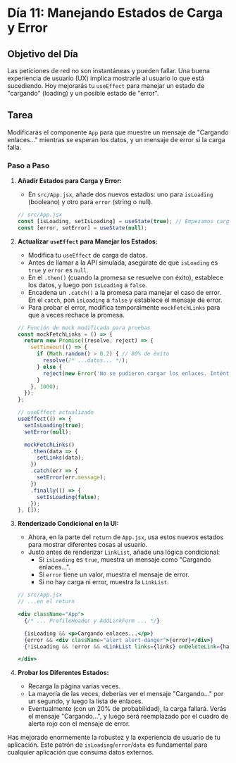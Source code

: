# Día 11: Manejando Estados de Carga y Error

## Objetivo del Día

Las peticiones de red no son instantáneas y pueden fallar. Una buena experiencia de usuario (UX) implica mostrarle al usuario lo que está sucediendo. Hoy mejorarás tu `useEffect` para manejar un estado de "cargando" (loading) y un posible estado de "error".

## Tarea

Modificarás el componente `App` para que muestre un mensaje de "Cargando enlaces..." mientras se esperan los datos, y un mensaje de error si la carga falla.

### Paso a Paso

1.  **Añadir Estados para Carga y Error:**
    *   En `src/App.jsx`, añade dos nuevos estados: uno para `isLoading` (booleano) y otro para `error` (string o null).

    ```javascript
    // src/App.jsx
    const [isLoading, setIsLoading] = useState(true); // Empezamos cargando
    const [error, setError] = useState(null);
    ```

2.  **Actualizar `useEffect` para Manejar los Estados:**
    *   Modifica tu `useEffect` de carga de datos.
    *   Antes de llamar a la API simulada, asegúrate de que `isLoading` es `true` y `error` es `null`.
    *   En el `.then()` (cuando la promesa se resuelve con éxito), establece los datos, y luego pon `isLoading` a `false`.
    *   Encadena un `.catch()` a la promesa para manejar el caso de error. En el `catch`, pon `isLoading` a `false` y establece el mensaje de error.
    *   Para probar el error, modifica temporalmente `mockFetchLinks` para que a veces rechace la promesa.

    ```javascript
    // Función de mock modificada para pruebas
    const mockFetchLinks = () => {
      return new Promise((resolve, reject) => {
        setTimeout(() => {
          if (Math.random() > 0.2) { // 80% de éxito
            resolve(/* ...datos... */);
          } else {
            reject(new Error('No se pudieron cargar los enlaces. Inténtalo de nuevo.'));
          }
        }, 1000);
      });
    };

    // useEffect actualizado
    useEffect(() => {
      setIsLoading(true);
      setError(null);

      mockFetchLinks()
        .then(data => {
          setLinks(data);
        })
        .catch(err => {
          setError(err.message);
        })
        .finally(() => {
          setIsLoading(false);
        });
    }, []);
    ```

3.  **Renderizado Condicional en la UI:**
    *   Ahora, en la parte del `return` de `App.jsx`, usa estos nuevos estados para mostrar diferentes cosas al usuario.
    *   Justo antes de renderizar `LinkList`, añade una lógica condicional:
        *   Si `isLoading` es `true`, muestra un mensaje como "Cargando enlaces...".
        *   Si `error` tiene un valor, muestra el mensaje de error.
        *   Si no hay carga ni error, muestra la `LinkList`.

    ```jsx
    // src/App.jsx
    // ...en el return

    <div className="App">
      {/* ... ProfileHeader y AddLinkForm ... */}

      {isLoading && <p>Cargando enlaces...</p>}
      {error && <div className="alert alert-danger">{error}</div>}
      {!isLoading && !error && <LinkList links={links} onDeleteLink={handleDeleteLink} />}

    </div>
    ```

4.  **Probar los Diferentes Estados:**
    *   Recarga la página varias veces.
    *   La mayoría de las veces, deberías ver el mensaje "Cargando..." por un segundo, y luego la lista de enlaces.
    *   Eventualmente (con un 20% de probabilidad), la carga fallará. Verás el mensaje "Cargando...", y luego será reemplazado por el cuadro de alerta rojo con el mensaje de error.

Has mejorado enormemente la robustez y la experiencia de usuario de tu aplicación. Este patrón de `isLoading`/`error`/`data` es fundamental para cualquier aplicación que consuma datos externos.